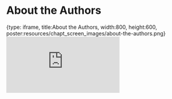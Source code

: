 # About the Authors
 
{type: iframe, title:About the Authors, width:800, height:600, poster:resources/chapt_screen_images/about-the-authors.png}
![](https://hutchdatascience.org/Choosing_Genomics_Tools/no_toc/about-the-authors.html)
 

 

